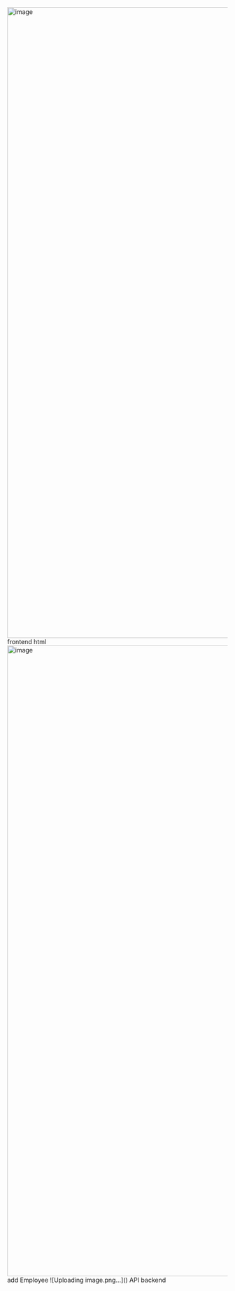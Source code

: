 <img width="1440" alt="image" src="https://github.com/user-attachments/assets/e54ff825-7e4a-45b4-9cd4-9a85cd6b90b0">
frontend html
<img width="1440" alt="image" src="https://github.com/user-attachments/assets/81a64ef5-506e-417a-843a-be7d73a7d84a">
add Employee
![Uploading image.png…]()
API backend
